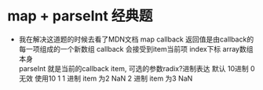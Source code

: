 # map + parseInt 经典题

- 我在解决这道题的时候去看了MDN文档
    map   callback    返回值是由callback的每一项组成的一个新数组  callback 会接受到item当前项 index下标 array数组本身   
    parseInt  就是当前的callback item, 可选的参数radix?进制表达
    默认 10进制
    0 无效 使用10      1
    1 进制 item 为2   NaN
    2 进制 item 为3   NaN